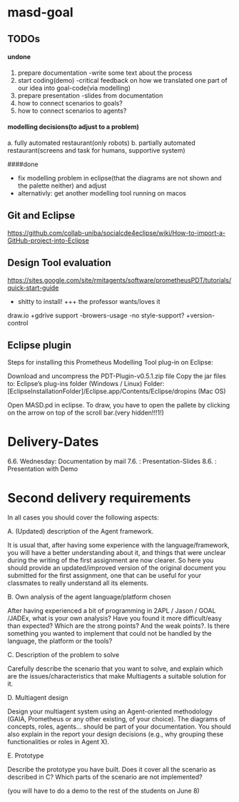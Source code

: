 # masd-goal

## TODOs

#### undone


1. prepare documentation
-write some text about the process
2. start coding(demo)
-critical feedback on how we translated one part of our idea into goal-code(via modelling)
3. prepare presentation
-slides from documentation
4. how to connect scenarios to goals?
5. how to connect scenarios to agents?

#### modelling decisions(to adjust to a problem)
a. fully automated restaurant(only robots)
b. partially automated restaurant(screens and task for humans, supportive system)

####done
- fix modelling problem in eclipse(that the diagrams are not shown and the palette neither) and adjust
- alternativly: get another modelling tool running on macos

## Git and Eclipse
https://github.com/collab-uniba/socialcde4eclipse/wiki/How-to-import-a-GitHub-project-into-Eclipse

## Design Tool evaluation

https://sites.google.com/site/rmitagents/software/prometheusPDT/tutorials/quick-start-guide
- shitty to install!
+++ the professor wants/loves it

draw.io
+gdrive support
-browers-usage
-no style-support?
+version-control


## Eclipse plugin

Steps for installing this Prometheus Modelling Tool plug-in on Eclipse:

Download and uncompress the PDT-Plugin-v0.5.1.zip file
Copy the jar files to:
Eclipse’s plug-ins folder (Windows / Linux)
Folder: [EclipseInstallationFolder]/Eclipse.app/Contents/Eclipse/dropins (Mac OS)

Open MASD.pd in eclipse.
To draw, you have to open the pallete by clicking on the arrow on top of the scroll bar.(very hidden!!!1!)

# Delivery-Dates
6.6. Wednesday: Documentation by mail
7.6. : Presentation-Slides
8.6. : Presentation with Demo


# Second delivery requirements

In all cases you should cover the following aspects:

A. (Updated) description of the Agent framework.

It is usual that, after having some experience with the language/framework, you will have a better understanding about it, and things that were unclear during the writing of the first assignment are now clearer. So here you should provide an updated/improved version of the original document you submitted for the first assignment, one that can be useful for your classmates to really understand all its elements.

B. Own analysis of the agent language/platform chosen

After having experienced a bit of programming in 2APL / Jason / GOAL /JADEx, what is your own analysis? Have you found it more difficult/easy than expected? Which are the strong points? And the weak points?. Is there something you wanted to implement that could not be handled by the language, the platform or the tools?


C. Description of the problem to solve

Carefully describe the scenario that you want to solve, and explain which are the issues/characteristics that make Multiagents a suitable solution for it.


D. Multiagent design

Design your multiagent system using an Agent-oriented methodology (GAIA, Prometheus or any other existing, of your choice). The diagrams of concepts, roles, agents... should be part of your documentation. You should also explain in the report your design decisions (e.g., why grouping these functionalities or roles in Agent X).


E. Prototype

Describe the prototype you have built. Does it cover all the scenario as described in C? Which parts of the scenario are not implemented?

(you will have to do a demo to the rest of the students on June 8)







